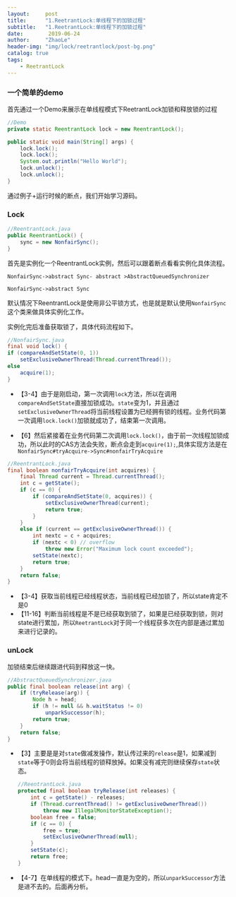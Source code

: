 ```yaml
---
layout:     post
title:      "1.ReetrantLock:单线程下的加锁过程"
subtitle:   "1.ReetrantLock:单线程下的加锁过程"
date:        2019-06-24
author:     "ZhaoLe"
header-img: "img/lock/reetrantlock/post-bg.png"
catalog: true
tags:
    - ReetrantLock
---
```


### 一个简单的demo

首先通过一个Demo来展示在单线程模式下ReetrantLock加锁和释放锁的过程
  
```java
//Demo
private static ReentrantLock lock = new ReentrantLock();

public static void main(String[] args) {
    lock.lock();
    lock.lock();
    System.out.println("Hello World");
    lock.unlock();
    lock.unlock();
}
```

通过例子+运行时候的断点，我们开始学习源码。

### Lock
```java
//ReentrantLock.java
public ReentrantLock() {
    sync = new NonfairSync();
}
```
首先是实例化一个ReentrantLock实例，然后可以跟着断点看看实例化具体流程。

`NonfairSync->abstract Sync- abstract >AbstractQueuedSynchronizer`

`NonfairSync->abstract Sync`

默认情况下ReentrantLock是使用非公平锁方式，也是就是默认使用`NonfairSync`这个类来做具体实例化工作。

实例化完后准备获取锁了，具体代码流程如下。

```java
//NonfairSync.java
final void lock() {
if (compareAndSetState(0, 1))
    setExclusiveOwnerThread(Thread.currentThread());
else
    acquire(1);
}
```
* 【3-4】由于是刚启动，第一次调用`lock`方法，所以在调用`compareAndSetState`直接加锁成功。`state`变为1，并且通过`setExclusiveOwnerThread`将当前线程设置为已经拥有锁的线程。业务代码第一次调用`lock.lock()`加锁就成功了，结束第一次调用。

* 【6】然后紧接着在业务代码第二次调用`lock.lock()`，由于前一次线程加锁成功，所以此时的CAS方法会失败，断点会走到`acquire(1);`,具体实现方法是在`NonfairSync#tryAcquire->Sync#nonfairTryAcquire`

```java
//ReentrantLock.java
final boolean nonfairTryAcquire(int acquires) {
    final Thread current = Thread.currentThread();
    int c = getState();
    if (c == 0) {
        if (compareAndSetState(0, acquires)) {
            setExclusiveOwnerThread(current);
            return true;
        }
    }
    else if (current == getExclusiveOwnerThread()) {
        int nextc = c + acquires;
        if (nextc < 0) // overflow
            throw new Error("Maximum lock count exceeded");
        setState(nextc);
        return true;
    }
    return false;
}
```
* 【3-4】获取当前线程已经线程状态，当前线程已经加锁了，所以state肯定不是0
* 【11-16】判断当前线程是不是已经获取到锁了，如果是已经获取到锁，则对state进行累加，所以`ReetrantLock`对于同一个线程获多次在内部是通过累加来进行记录的。

### unLock

加锁结束后继续跟进代码到释放这一快。

```java
//AbstractQueuedSynchronizer.java
public final boolean release(int arg) {
    if (tryRelease(arg)) {
        Node h = head;
        if (h != null && h.waitStatus != 0)
            unparkSuccessor(h);
        return true;
    }
    return false;
}
```
* 【3】主要是是对`state`做减发操作，默认传过来的`release`是1，如果减到`state`等于0则会将当前线程的锁释放掉。如果没有减完则继续保存`state`状态。

    ```java
    //ReentrantLock.java
    protected final boolean tryRelease(int releases) {
        int c = getState() - releases;
        if (Thread.currentThread() != getExclusiveOwnerThread())
            throw new IllegalMonitorStateException();
        boolean free = false;
        if (c == 0) {
            free = true;
            setExclusiveOwnerThread(null);
        }
        setState(c);
        return free;
    }
    ```
  
* 【4-7】在单线程的模式下。head一直是为空的，所以`unparkSuccessor`方法是进不去的。后面再分析。


